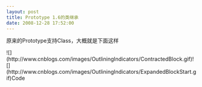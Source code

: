 ```yaml
---
layout: post
title: Prototype 1.6的类继承
date: 2008-12-28 17:52:00
---
```

原来的Prototype支持Class，大概就是下面这样

<div class="cnblogs_code">![](http://www.cnblogs.com/images/OutliningIndicators/ContractedBlock.gif)![](http://www.cnblogs.com/images/OutliningIndicators/ExpandedBlockStart.gif)<span id="Code_Closed_Text_180518" class="cnblogs_code_Collapse">Code</span><span id="Code_Open_Text_180518">
<!--

Code highlighting produced by Actipro CodeHighlighter (freeware)
http://www.CodeHighlighter.com/

--><span style="color: #0000FF;">var</span><span style="color: #000000;">&nbsp;PeriodicalExecuter&nbsp;</span><span style="color: #000000;">=</span><span style="color: #000000;">&nbsp;Class.create();&nbsp;&nbsp;&nbsp;&nbsp;
PeriodicalExecuter.prototype&nbsp;</span><span style="color: #000000;">=</span><span style="color: #000000;">&nbsp;{&nbsp;&nbsp;&nbsp;&nbsp;
&nbsp;&nbsp;&nbsp;initialize:&nbsp;</span><span style="color: #0000FF;">function</span><span style="color: #000000;">(callback,&nbsp;frequency)&nbsp;{&nbsp;&nbsp;&nbsp;&nbsp;
&nbsp;&nbsp;&nbsp;&nbsp;</span><span style="color: #0000FF;">this</span><span style="color: #000000;">.callback&nbsp;</span><span style="color: #000000;">=</span><span style="color: #000000;">&nbsp;callback;&nbsp;&nbsp;&nbsp;&nbsp;
&nbsp;&nbsp;&nbsp;&nbsp;</span><span style="color: #0000FF;">this</span><span style="color: #000000;">.frequency&nbsp;</span><span style="color: #000000;">=</span><span style="color: #000000;">&nbsp;frequency;&nbsp;&nbsp;&nbsp;&nbsp;
&nbsp;&nbsp;&nbsp;&nbsp;</span><span style="color: #0000FF;">this</span><span style="color: #000000;">.currentlyExecuting&nbsp;</span><span style="color: #000000;">=</span><span style="color: #000000;">&nbsp;</span><span style="color: #0000FF;">false</span><span style="color: #000000;">;&nbsp;&nbsp;&nbsp;&nbsp;
&nbsp;&nbsp;&nbsp;
&nbsp;&nbsp;&nbsp;&nbsp;</span><span style="color: #0000FF;">this</span><span style="color: #000000;">.registerCallback();&nbsp;&nbsp;&nbsp;&nbsp;
&nbsp;&nbsp;&nbsp;},&nbsp;&nbsp;&nbsp;&nbsp;
![](http://www.cnblogs.com/images/dot.gif)![](http://www.cnblogs.com/images/dot.gif).&nbsp;&nbsp;&nbsp;&nbsp;
}&nbsp;&nbsp;&nbsp;</span></span></div>

&nbsp;

调用时候new PeriodicalExecuter(...)其实就是调用initialize构造方法，不能实现类的继承，1.6当中改进了Class的构造，大概介绍一下 
首先，create可以传参数了Class.create(parent,methods),parent可以是匿名对象或者类，methods就是子类方法，示例：

<div class="code_title">代码</div>
<div class="code_div">
<div class="dp-highlighter">
<div class="bar"></div>

1.  <span><span>var test=Class.create({a:</span><span class="number">123</span><span>,b:</span><span class="number">456</span><span>,c:[</span><span class="number">1</span><span>,</span><span class="number">2</span><span>,</span><span class="number">3</span><span>],initialize:function(){}})&nbsp;&nbsp;&nbsp;</span></span>2.  <span>var result=</span><span class="keyword">new</span><span> test;&nbsp;&nbsp;</span></div>
</div>

就可以取代原来的

<div class="code_title">代码</div>
<div class="code_div">
<div class="dp-highlighter">
<div class="bar"></div>

1.  <span><span>var test=Class.create();&nbsp;&nbsp;&nbsp;</span></span>2.  <span>test.prototype={&nbsp;&nbsp;&nbsp;</span>3.  <span>a:</span><span class="number">123</span><span>,&nbsp;&nbsp;&nbsp;</span>4.  <span>b:</span><span class="number">456</span><span>,&nbsp;&nbsp;&nbsp;</span>5.  <span>c:[</span><span class="number">1</span><span>,</span><span class="number">2</span><span>,</span><span class="number">3</span><span>],&nbsp;&nbsp;&nbsp;</span>6.  <span>initialize:function(){}&nbsp;&nbsp;&nbsp;</span>7.  <span>}&nbsp;&nbsp;</span></div>
</div>

这样了，这还不是重点，下面讲继承

<div class="code_title">代码</div>
<div class="code_div">
<div class="dp-highlighter">
<div class="bar"></div>

1.  <span><span>var a=Class.create({initialize:function(){},test1:</span><span class="number">123</span><span>,test2:</span><span class="number">456</span><span>,check:function(){alert(</span><span class="keyword">this</span><span>.test1)}})&nbsp;&nbsp;&nbsp;</span></span>2.  <span>var b=Class.create(a,{check:function(){alert(</span><span class="keyword">this</span><span>.test2)}})&nbsp;&nbsp;&nbsp;</span>3.  <span>c=</span><span class="keyword">new</span><span> b;&nbsp;&nbsp;&nbsp;</span>4.  <span>c.check()&nbsp;&nbsp;</span></div>
</div>

当然显示456了，因为子类覆盖父类同名方法，但是如果你还想调用父类方法呢，那好办，Prototype定义了$super关键字，但是必须作为子类方法第一个参数，就是

<div class="code_title">代码</div>
<div class="code_div">
<div class="dp-highlighter">
<div class="bar"></div>

1.  <span><span>var a=Class.create({initialize:function(){},test1:</span><span class="number">123</span><span>,test2:</span><span class="number">456</span><span>,check:function(){alert(</span><span class="keyword">this</span><span>.test1)}})&nbsp;&nbsp;&nbsp;</span></span>2.  <span>var b=Class.create(a,{check:function($</span><span class="keyword">super</span><span>){alert(</span><span class="keyword">this</span><span>.test2);$</span><span class="keyword">super</span><span>()}})&nbsp;&nbsp;</span></div>
</div>

至此，Prototype完成了对js的Class扩展任务

加入了mixin方法和类的addMethods方法，比如现在可以

<div class="code_title">代码</div>
<div class="code_div">
<div class="dp-highlighter">
<div class="bar"></div>

1.  <span><span>var a=Class.create({a;</span><span class="number">1</span><span>,b:</span><span class="number">2</span><span>},{c:</span><span class="number">3</span><span>,d:</span><span class="number">4</span><span>},......)&nbsp;&nbsp;</span></span></div>
</div>

这些都可以被加入到类里面，当然没有继承，如果重名，后面覆盖前面，再有addMethods 
比如

<div class="code_title">代码</div>
<div class="code_div">
<div class="dp-highlighter">
<div class="bar"></div>

1.  <span><span>a=Class.create({a:</span><span class="number">1</span><span>,b:</span><span class="number">2</span><span>,initialize:function(){}})&nbsp;&nbsp;&nbsp;</span></span>2.  <span>b=</span><span class="keyword">new</span><span> a&nbsp;&nbsp;&nbsp;</span>3.  <span>a.addMethods({&nbsp;&nbsp;&nbsp;</span>4.  <span>test:function(){alert(</span><span class="number">123</span><span>)},&nbsp;&nbsp;&nbsp;</span>5.  <span>test2:function(){alert(</span><span class="number">456</span><span>)}&nbsp;&nbsp;&nbsp;</span>6.  <span>})&nbsp;&nbsp;&nbsp;</span>7.  <span>b.test()&nbsp;&nbsp;&nbsp;</span>8.  <span>b.test2()&nbsp;&nbsp;</span></div>
</div>

基本相当于a.prototype扩展，但是不完全

<div class="code_title">代码</div>
<div class="code_div">
<div class="dp-highlighter">
<div class="bar"></div>

1.  <span><span>a=Class.create({a:</span><span class="number">1</span><span>,b:</span><span class="number">2</span><span>,initialize:function(){},test:function(){alert(</span><span class="keyword">this</span><span>.a)}})&nbsp;&nbsp;&nbsp;</span></span>2.  <span>b=Class.create(a,{})&nbsp;&nbsp;&nbsp;</span>3.  <span>b.addMethods({test:function($</span><span class="keyword">super</span><span>){alert(</span><span class="keyword">this</span><span>.b);$</span><span class="keyword">super</span><span>()}})&nbsp;&nbsp;</span></div>
</div>

可以支持$super的继承 
参考资料： 
[http://prototypejs.org/learn/class-inheritance](http://prototypejs.org/learn/class-inheritance) 

&nbsp;

<div class="cnblogs_code">![](http://www.cnblogs.com/images/OutliningIndicators/ContractedBlock.gif)![](http://www.cnblogs.com/images/OutliningIndicators/ExpandedBlockStart.gif)<span id="Code_Closed_Text_180917" class="cnblogs_code_Collapse">creation.js</span><span id="Code_Open_Text_180917">
<!--

Code highlighting produced by Actipro CodeHighlighter (freeware)
http://www.CodeHighlighter.com/

--><span style="color: #0000FF;">var</span><span style="color: #000000;">&nbsp;Animal&nbsp;</span><span style="color: #000000;">=</span><span style="color: #000000;">&nbsp;Class.create({
&nbsp;&nbsp;&nbsp;&nbsp;initialize&nbsp;:&nbsp;</span><span style="color: #0000FF;">function</span><span style="color: #000000;">(name)&nbsp;{
&nbsp;&nbsp;&nbsp;&nbsp;&nbsp;&nbsp;&nbsp;&nbsp;</span><span style="color: #0000FF;">this</span><span style="color: #000000;">.name&nbsp;</span><span style="color: #000000;">=</span><span style="color: #000000;">&nbsp;name;
&nbsp;&nbsp;&nbsp;&nbsp;},
&nbsp;&nbsp;&nbsp;&nbsp;eat&nbsp;:&nbsp;</span><span style="color: #0000FF;">function</span><span style="color: #000000;">(food)&nbsp;{
&nbsp;&nbsp;&nbsp;&nbsp;&nbsp;&nbsp;&nbsp;&nbsp;</span><span style="color: #0000FF;">this</span><span style="color: #000000;">.say(</span><span style="color: #000000;">'</span><span style="color: #000000;">Yum!</span><span style="color: #000000;">'</span><span style="color: #000000;">);
&nbsp;&nbsp;&nbsp;&nbsp;},
&nbsp;&nbsp;&nbsp;&nbsp;say&nbsp;:&nbsp;</span><span style="color: #0000FF;">function</span><span style="color: #000000;">(msg)&nbsp;{
&nbsp;&nbsp;&nbsp;&nbsp;&nbsp;&nbsp;&nbsp;&nbsp;document.write(</span><span style="color: #0000FF;">this</span><span style="color: #000000;">.name&nbsp;</span><span style="color: #000000;">+</span><span style="color: #000000;">&nbsp;</span><span style="color: #000000;">'</span><span style="color: #000000;">:&nbsp;</span><span style="color: #000000;">'</span><span style="color: #000000;">&nbsp;</span><span style="color: #000000;">+</span><span style="color: #000000;">&nbsp;msg&nbsp;</span><span style="color: #000000;">+</span><span style="color: #000000;">&nbsp;</span><span style="color: #000000;">"</span><span style="color: #000000;">&lt;br&nbsp;/&gt;</span><span style="color: #000000;">"</span><span style="color: #000000;">);
&nbsp;&nbsp;&nbsp;&nbsp;}
});
</span></span></div>

&nbsp;

<div class="cnblogs_code">![](http://www.cnblogs.com/images/OutliningIndicators/ContractedBlock.gif)![](http://www.cnblogs.com/images/OutliningIndicators/ExpandedBlockStart.gif)<span id="Code_Closed_Text_180726" class="cnblogs_code_Collapse">extend.js</span><span id="Code_Open_Text_180726">
<!--

Code highlighting produced by Actipro CodeHighlighter (freeware)
http://www.CodeHighlighter.com/

--><span style="color: #0000FF;">var</span><span style="color: #000000;">&nbsp;Cat&nbsp;</span><span style="color: #000000;">=</span><span style="color: #000000;">&nbsp;Class.create(Animal,&nbsp;{
&nbsp;&nbsp;&nbsp;&nbsp;initialize&nbsp;:&nbsp;</span><span style="color: #0000FF;">function</span><span style="color: #000000;">($super,&nbsp;name)&nbsp;{
&nbsp;&nbsp;&nbsp;&nbsp;&nbsp;&nbsp;&nbsp;&nbsp;</span><span style="color: #0000FF;">this</span><span style="color: #000000;">.name&nbsp;</span><span style="color: #000000;">=</span><span style="color: #000000;">&nbsp;</span><span style="color: #000000;">"</span><span style="color: #000000;">extend</span><span style="color: #000000;">"</span><span style="color: #000000;">&nbsp;</span><span style="color: #000000;">+</span><span style="color: #000000;">&nbsp;name;
&nbsp;&nbsp;&nbsp;&nbsp;&nbsp;&nbsp;&nbsp;&nbsp;$super(name);
&nbsp;&nbsp;&nbsp;&nbsp;},
&nbsp;&nbsp;&nbsp;&nbsp;eat&nbsp;:&nbsp;</span><span style="color: #0000FF;">function</span><span style="color: #000000;">($super,&nbsp;food)&nbsp;{
&nbsp;&nbsp;&nbsp;&nbsp;&nbsp;&nbsp;&nbsp;&nbsp;</span><span style="color: #0000FF;">if</span><span style="color: #000000;">(food&nbsp;</span><span style="color: #0000FF;">instanceof</span><span style="color: #000000;">&nbsp;Mouse)&nbsp;</span><span style="color: #0000FF;">return</span><span style="color: #000000;">&nbsp;$super(food);
&nbsp;&nbsp;&nbsp;&nbsp;&nbsp;&nbsp;&nbsp;&nbsp;</span><span style="color: #0000FF;">return</span><span style="color: #000000;">&nbsp;</span><span style="color: #0000FF;">this</span><span style="color: #000000;">.say(</span><span style="color: #000000;">'</span><span style="color: #000000;">Yuck!&nbsp;I&nbsp;only&nbsp;eat&nbsp;mice.</span><span style="color: #000000;">'</span><span style="color: #000000;">);
&nbsp;&nbsp;&nbsp;&nbsp;}
});

</span><span style="color: #0000FF;">var</span><span style="color: #000000;">&nbsp;Mouse&nbsp;</span><span style="color: #000000;">=</span><span style="color: #000000;">&nbsp;Class.create(Animal);

</span><span style="color: #0000FF;">var</span><span style="color: #000000;">&nbsp;fido&nbsp;</span><span style="color: #000000;">=</span><span style="color: #000000;">&nbsp;</span><span style="color: #0000FF;">new</span><span style="color: #000000;">&nbsp;Animal(</span><span style="color: #000000;">'</span><span style="color: #000000;">Fido</span><span style="color: #000000;">'</span><span style="color: #000000;">);
</span><span style="color: #0000FF;">var</span><span style="color: #000000;">&nbsp;tom&nbsp;</span><span style="color: #000000;">=</span><span style="color: #000000;">&nbsp;</span><span style="color: #0000FF;">new</span><span style="color: #000000;">&nbsp;Cat(</span><span style="color: #000000;">'</span><span style="color: #000000;">Tom</span><span style="color: #000000;">'</span><span style="color: #000000;">);
</span><span style="color: #0000FF;">var</span><span style="color: #000000;">&nbsp;jerry&nbsp;</span><span style="color: #000000;">=</span><span style="color: #000000;">&nbsp;</span><span style="color: #0000FF;">new</span><span style="color: #000000;">&nbsp;Mouse(</span><span style="color: #000000;">'</span><span style="color: #000000;">Jerry</span><span style="color: #000000;">'</span><span style="color: #000000;">);

tom.say(</span><span style="color: #000000;">'</span><span style="color: #000000;">Hi</span><span style="color: #000000;">'</span><span style="color: #000000;">);
jerry.eat(</span><span style="color: #000000;">'</span><span style="color: #000000;">cheese</span><span style="color: #000000;">'</span><span style="color: #000000;">);
tom.eat(</span><span style="color: #000000;">'</span><span style="color: #000000;">bone</span><span style="color: #000000;">'</span><span style="color: #000000;">);
tom.eat(fido);
tom.eat(jerry);</span></span></div>